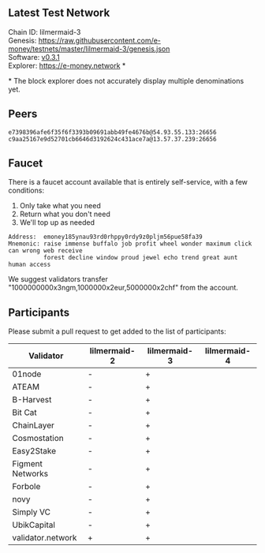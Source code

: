 ## Latest Test Network

Chain ID: lilmermaid-3   
Genesis:  https://raw.githubusercontent.com/e-money/testnets/master/lilmermaid-3/genesis.json  
Software: [v0.3.1](https://github.com/e-money/em-ledger/releases/tag/v0.3.1)  
Explorer: https://e-money.network *

\* The block explorer does not accurately display multiple denominations yet.

## Peers
```
e7398396afe6f35f6f3393b09691abb49fe4676b@54.93.55.133:26656
c9aa25167e9d52701cb6646d3192624c431ace7a@13.57.37.239:26656 
```

## Faucet

There is a faucet account available that is entirely self-service, with a few conditions:
1) Only take what you need
2) Return what you don't need
3) We'll top up as needed

```
Address:  emoney185ynau93rd0rhppy0rdy9z0pljm56pue58fa39
Mnemonic: raise immense buffalo job profit wheel wonder maximum click can wrong web receive  
          forest decline window proud jewel echo trend great aunt human access
```

We suggest validators transfer "1000000000x3ngm,1000000x2eur,5000000x2chf" from the account.

## Participants

Please submit a pull request to get added to the list of participants:

| Validator  | lilmermaid-2 | lilmermaid-3 | lilmermaid-4 |
|------------|--------------|--------------|--------------|
| 01node  | - | + |  |
| ATEAM  | - | + |  |
| B-Harvest  | - | + |  |
| Bit Cat  | - | + |  |
| ChainLayer  | - | + |  |
| Cosmostation  | - | + |  |
| Easy2Stake  | - | + |  |
| Figment Networks  | - | + |  |
| Forbole  | - | + |  |
| novy  | - | + |  |
| Simply VC  | - | + |  |
| UbikCapital  | - | + |  |
| validator.network | + | + |  |
